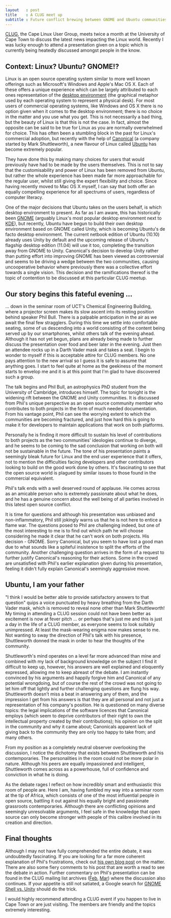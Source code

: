 ```yaml
---
layout   : post
title    : A CLUG meet up
subtitle : Future conflict brewing between GNOME and Ubuntu communities
---
```


[CLUG](http://wiki.clug.org.za/wiki/Main_Page), the Cape Linux User Group,
meets twice a month at the University of Cape Town to discuss the latest
news impacting the Linux world. Recently I was lucky enough to attend a
presentation given on a topic which is currently being heatedly discussed
amongst people in the know.

## Context: Linux? Ubuntu? GNOME!? ##

Linux is an open source operating system similar to more well known
offerings such as Microsoft's Windows and Apple's Mac OS X. Each of these
offers a unique experience which can be largely attributed to each ones
representation of the [desktop
environment](http://en.wikipedia.org/wiki/Desktop_environment) (the
graphical metaphor used by each operating system to represent a physical
desk). For most users of commercial operating systems, like Windows and OS X
there is no option given when it comes to the desktop environment; there is
no choice in the matter and you use what you get. This is not necessarily a
bad thing, but the beauty of Linux is that this is not the case. In fact,
almost the opposite can be said to be true for Linux as you are normally
overwhelmed for choice.  This has often been a stumbling block in the past
for Linux's commercial adoption, but recently with the help of
[Canonical](http://www.canonical.com) (a company started by Mark
Shuttleworth), a new flavour of Linux called
[Ubuntu](http://www.ubuntu.com/) has become extremely popular.

They have done this by making many choices for users that would previously
have had to be made by the users themselves. This is not to say that the
customisability and power of Linux has been removed from Ubuntu, but rather
the whole experience has been made far more approachable for the regular
user, whilst still giving the expert flexibility and choice. Since having
recently moved to Mac OS X myself, I can say that both offer an equally
compelling experience for all spectrums of users, regardless of computer
literacy.

One of the major decisions that Ubuntu takes on the users behalf, is which
desktop environment to present. As far as I am aware, this has historically
been [GNOME](http://en.wikipedia.org/wiki/GNOME) (arguably Linux's most
popular desktop environment next to
[KDE](http://en.wikipedia.org/wiki/KDE_Plasma_Workspaces)), but recently,
Ubuntu have begun to build their own desktop environment based on GNOME
called Unity, which is becoming Ubuntu's de facto desktop environment. The
current netbook edition of Ubuntu (10.10) already uses Unity by default and
the upcoming release of Ubuntu's flagship desktop edition (11.04) will use
it too, completing the transition away from GNOME to Unity. Canonical's
decision to develop Unity rather than putting effort into improving GNOME
has been viewed as controversial and seems to be driving a wedge between the
two communities, causing uncooperative behavior where previously there was a
collective effort towards a single vision. This decision and the
ramifications thereof is the topic of contention to be discussed at this
particular CLUG meetup.

## Our story begins this fateful evening ... ##

... down in the seminar room of UCT's Chemical Engineering Building, where a
projector screen makes its slow ascent into its resting position behind
speaker Phil Bull. There is a palpable anticipation in the air as we await
the final few stragglers. During this time we settle into comfortable
seating, some of us descending into a world consisting of the content being
served up by our smartphones, whilst others talk of the evening ahead.
Although it has not yet begun, plans are already being made to further
discuss the presentation over food and beer later in the evening. Just then
an attendee rocks up in a Darth Vader mask and takes a seat. I begin to
wonder to myself if this is acceptable attire for CLUG members. No one pays
attention to the new arrival so I guess it is safe to assume that anything
goes. I start to feel quite at home as the geekiness of the moment starts to
envelop me and it is at this point that I'm glad to have discovered such a
group.

The talk begins and Phil Bull, an astrophysics PhD student from the
University of Cambridge, introduces himself. The topic for tonight is the
widening rift between the GNOME and Unity communities. It is discussed from
Phil's unique perspective as an open source community member who contributes
to both projects in the form of much needed documentation. From his vantage
point, Phil can see the worrying extent to which the communities are
becoming fractured, and just how hard this is going to make it for
developers to maintain applications that work on both platforms.

Personally he is finding it more difficult to sustain his level of
contributions to both projects as the two communities' ideologies continue
to diverge, and he seems to be coming to the sad conclusion that working on
both will not be sustainable in the future. The tone of his presentation
paints a seemingly bleak future for Linux and the end user experience that
it offers, not to mention the difficulties facing developers and other
contributors looking to build on the good work done by others. It's
fascinating to see that the open source world is plagued by similar issues
to those found in the commercial equivalent.

Phil's talk ends with a well deserved round of applause. He comes across as
an amicable person who is extremely passionate about what he does, and he
has a genuine concern about the well being of all parties involved in this
latest open source conflict.

It is time for questions and although his presentation was unbiased and
non-inflammatory, Phil still jokingly warns us that he is not here to entice
a flame war. The questions posed to Phil are challenging indeed, but one of
the most interesting to me is to find out which path he will choose
considering he made it clear that he can't work on both projects. His
decision - GNOME. Sorry Canonical, but you seem to have lost a good man due
to what sounds like a spiteful insistence to split the efforts of the
community. Another challenging question arrives in the form of a request to
further justify Canonical's reasoning for their actions. Some in the crowd
are unsatisfied with Phil's earlier explanation given during his
presentation, feeling it didn't fully explain Canonical's seemingly
aggressive move.

## Ubuntu, I am your father ##

"I think I would be better able to provide satisfactory answers to that
question" quips a voice punctuated by heavy breathing from the Darth Vader
mask, which is removed to reveal none other than Mark Shuttleworth! My
timing in attending a CLUG session could not have been better as excitement
is now at fever pitch ... or perhaps that's just me and this is just a day
in the life of a CLUG member, as everyone seems to look suitably
unimpressed. At least the mask-wearing enigma now makes sense to me. Not
wanting to sway the direction of Phil's talk with his presence, Shuttleworth
donned the mask in order to hear the thoughts of the community.

Shuttleworth's mind operates on a level far more advanced than mine and
combined with my lack of background knowledge on the subject I find it
difficult to keep up, however, his answers are well explained and eloquently
expressed, allowing me to keep abreast of the debate. I am instantly
convinced by his arguments and happily forgive him and Canonical of any
potential wrongdoing, but of course the rest of the crowd was not going to
let him off that lightly and further challenging questions are flung his
way. Shuttleworth doesn't miss a beat in answering any of them, and the
impression I get from his answers is that they are all personal and not just
a representation of his company's position. He is questioned on many diverse
topics: the legal implications of the software licences that Canonical
employs (which seem to deprive contributors of their right to own the
intellectual property created by their contributions); his opinion on the
split in the community and why it came about; Canonicals apparent lack of
giving back to the community they are only too happy to take from; and many
others.

From my position as a completely neutral observer overlooking the
discussion, I notice the dichotomy that exists between Shuttleworth and his
contemporaries. The personalities in the room could not be more polar in
nature. Although his peers are equally impassioned and intelligent,
Shuttleworth comes across as a powerhouse, full of confidence and conviction
in what he is doing.

As the debate rages I reflect on how incredibly smart and enthusiastic this
room of people are. Here I am, having fumbled my way into a seminar room at
the tip of Africa, which consists of one of the most influential people in
open source, battling it out against his equally bright and passionate
grassroots contemporaries. Although there are conflicting opinions and
seemingly unresolvable arguments, I feel safe in the knowledge that open
source can only become stronger with people of this calibre involved in its
creation and direction.

## Final thoughts ##

Although I may not have fully comprehended the entire debate, it was
undoubtedly fascinating. If you are looking for a far more coherent
explanation of Phil's frustrations, check out [his own blog
post](http://philbull.livejournal.com/58459.html) on the matter. There are
also some fiery comments to his post that are worth a read to see the debate
in action. Further commentary on Phil's presentation can be found in the
CLUG mailing list archives
([Feb](http://lists.clug.org.za/pipermail/clug-chat/2011-February/027058.html),
[Mar](http://lists.clug.org.za/pipermail/clug-chat/2011-March/027075.html))
where the discussion also continues. If your appetite is still not satiated,
a Google search for [GNOME Shell vs.
Unity](http://www.google.com/search?sourceid=chrome&ie=UTF-8&q=gnome+shell+vs+unity)
should do the trick.

I would highly recommend attending a CLUG event if you
happen to live in Cape Town or are just visiting. The members are friendly
and the topics extremely interesting.
